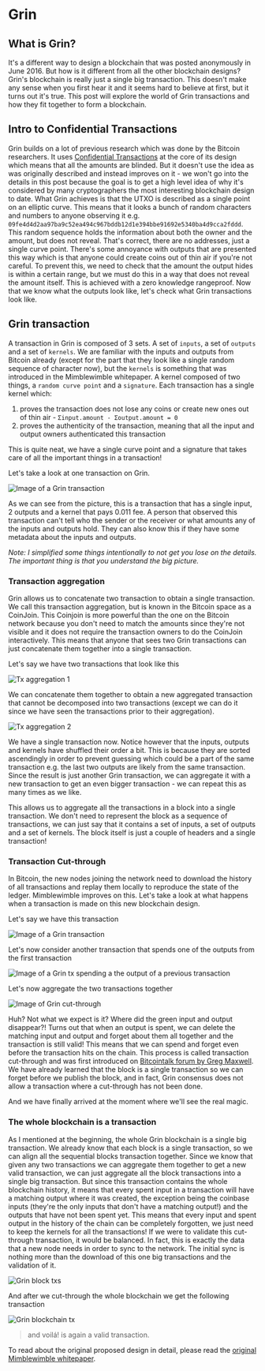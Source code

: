 # Grin

## What is Grin?

It's a different way to design a blockchain that was posted anonymously in June 2016. But how is it different from all the other blockchain designs? Grin's blockchain is really just a single big transaction. This doesn't make any sense when you first hear it and it seems hard to believe at first, but it turns out it's true. This post will explore the world of Grin transactions and how they fit together to form a blockchain.

## Intro to Confidential Transactions

Grin builds on a lot of previous research which was done by the Bitcoin researchers. It uses [Confidential Transactions](https://github.com/AdamISZ/ConfidentialTransactionsDoc/blob/master/essayonCT.pdf) at the core of its design which means that all the amounts are blinded. But it doesn't use the idea as was originally described and instead improves on it - we won't go into the details in this post because the goal is to get a high level idea of why it's considered by many cryptographers the most interesting blockchain design to date. What Grin achieves is that the UTXO is described as a single point on an elliptic curve. This means that it looks a bunch of random characters and numbers to anyone observing it e.g. `09fe4d4d2aa97ba9c52ea494c967bddb12d1e394bbe91692e5340ba4d9cca2fddd`. This random sequence holds the information about both the owner and the amount, but does not reveal. That's correct, there are no addresses, just a single curve point. There's some annoyance with outputs that are presented this way which is that anyone could create coins out of thin air if you're not careful. To prevent this, we need to check that the amount the output hides is within a certain range, but we must do this in a way that does not reveal the amount itself. This is achieved with a zero knowledge rangeproof. Now that we know what the outputs look like, let's check what Grin transactions look like.

## Grin transaction

A transaction in Grin is composed of 3 sets. A set of `inputs`, a set of `outputs` and a set of `kernels`. We are familiar with the inputs and outputs from Bitcoin already (except for the part that they look like a single random sequence of character now), but the `kernels` is something that was introduced in the Mimblewimble whitepaper. A kernel composed of two things, a `random curve point` and a `signature`. Each transaction has a single kernel which:
1. proves the transaction does not lose any coins or create new ones out of thin air - `Σinput.amount - Σoutput.amount = 0`
2. proves the authenticity of the transaction, meaning that all the input and output owners authenticated this transaction

This is quite neat, we have a single curve point and a signature that takes care of all the important things in a transaction!


Let's take a look at one transaction on Grin.

![Image of a Grin transaction](https://i.imgur.com/JVrlwVE.jpeg)

As we can see from the picture, this is a transaction that has a single input, 2 outputs and a kernel that pays 0.011 fee. A person that observed this transaction can't tell who the sender or the receiver or what amounts any of the inputs and outputs hold. They can also know this if they have some metadata about the inputs and outputs.

_Note: I simplified some things intentionally to not get you lose on the details. The important thing is that you understand the big picture._

### Transaction aggregation

Grin allows us to concatenate two transaction to obtain a single transaction. We call this transaction aggregation, but is known in the Bitcoin space as a CoinJoin. This Coinjoin is more powerful than the one on the Bitcoin network because you don't need to match the amounts since they're not visible and it does not require the transaction owners to do the CoinJoin interactively. This means that anyone that sees two Grin transactions can just concatenate them together into a single transaction.

Let's say we have two transactions that look like this

![Tx aggregation 1](https://i.imgur.com/DEK329f.jpg)

We can concatenate them together to obtain a new aggregated transaction that cannot be decomposed into two transactions (except we can do it since we have seen the transactions prior to their aggregation).

![Tx aggregation 2](https://i.imgur.com/dxxswG1.jpg)

We have a single transaction now. Notice however that the inputs, outputs and kernels have shuffled their order a bit. This is because they are sorted ascendingly in order to prevent guessing which could be a part of the same transaction e.g. the last two outputs are likely from the same transaction. Since the result is just another Grin transaction, we can aggregate it with a new transaction to get an even bigger transaction - we can repeat this as many times as we like.

This allows us to aggregate all the transactions in a block into a single transaction. We don't need to represent the block as a sequence of transactions, we can just say that it contains a set of inputs, a set of outputs and a set of kernels. The block itself is just a couple of headers and a single transaction!

### Transaction Cut-through

In Bitcoin, the new nodes joining the network need to download the history of all transactions and replay them locally to reproduce the state of the ledger. Mimblewimble improves on this. Let's take a look at what happens when a transaction is made on this new blockchain design.

Let's say we have this transaction

![Image of a Grin transaction](https://i.imgur.com/JVrlwVE.jpeg)

Let's now consider another transaction that spends one of the outputs from the first transaction

![Image of a Grin tx spending a the output of a previous transaction](https://i.imgur.com/av1z9oW.jpeg)

Let's now aggregate the two transactions together

![Image of Grin cut-through](https://i.imgur.com/OgsQtUS.jpg)

Huh? Not what we expect is it? Where did the green input and output disappear?! Turns out that when an output is spent, we can delete the matching input and output and forget about them all together and the transaction is still valid! This means that we can spend and forget even before the transaction hits on the chain. This process is called transaction cut-through and was first introduced on [Bitcointalk forum by Greg Maxwell](https://bitcointalk.org/index.php?topic=281848.0). We have already learned that the block is a single transaction so we can forget before we publish the block, and in fact, Grin consensus does not allow a transaction where a cut-through has not been done.

And we have finally arrived at the moment where we'll see the real magic.

### The whole blockchain is a transaction

As I mentioned at the beginning, the whole Grin blockchain is a single big transaction. We already know that each block is a single transaction, so we can align all the sequential blocks transaction together. Since we know that given any two transactions we can aggregate them together to get a new valid transaction, we can just aggregate all the block transactions into a single big transaction. But since this transaction contains the whole blockchain history, it means that every spent input in a transaction will have a matching output where it was created, the exception being the coinbase inputs (they're the only inputs that don't have a matching output!) and the outputs that have not been spent yet. This means that every input and spent output in the history of the chain can be completely forgotten, we just need to keep the kernels for all the transactions! If we were to validate this cut-through transaction, it would be balanced. In fact, this is exactly the data that a new node needs in order to sync to the network. The initial sync is nothing more than the download of this one big transactions and the validation of it.

![Grin block txs](https://i.imgur.com/rWADXmo.jpeg)

And after we cut-through the whole blockchain we get the following transaction

![Grin blockchain tx](https://i.imgur.com/ev6JOk0.jpeg)

> and voilá! is again a valid transaction.

To read about the original proposed design in detail, please read the [original Mimblewimble whitepaper](https://github.com/mimblewimble/docs/wiki/MimbleWimble-Origin).